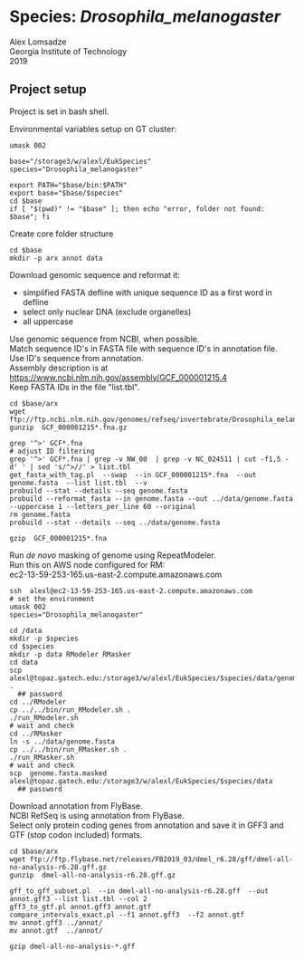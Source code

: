# Species: _Drosophila_melanogaster_
Alex Lomsadze  
Georgia Institute of Technology  
2019  
## Project setup
Project is set in bash shell.  

Environmental variables setup on GT cluster: 
```
umask 002

base="/storage3/w/alexl/EukSpecies"
species="Drosophila_melanogaster"

export PATH="$base/bin:$PATH"
export base="$base/$species"
cd $base
if [ "$(pwd)" != "$base" ]; then echo "error, folder not found: $base"; fi
```
Create core folder structure
```
cd $base
mkdir -p arx annot data
```
Download genomic sequence and reformat it:  
 * simplified FASTA defline with unique sequence ID as a first word in defline
 * select only nuclear DNA (exclude organelles)
 * all uppercase

Use genomic sequence from NCBI, when possible.  
Match sequence ID's in FASTA file with sequence ID's in annotation file.  
Use ID's sequence from annotation.  
Assembly description is at https://www.ncbi.nlm.nih.gov/assembly/GCF_000001215.4  
Keep FASTA IDs in the file "list.tbl".  
```
cd $base/arx
wget  ftp://ftp.ncbi.nlm.nih.gov/genomes/refseq/invertebrate/Drosophila_melanogaster/latest_assembly_versions/GCF_000001215.4_Release_6_plus_ISO1_MT/GCF_000001215.4_Release_6_plus_ISO1_MT_genomic.fna.gz
gunzip  GCF_000001215*.fna.gz

grep '^>' GCF*.fna
# adjust ID filtering
grep '^>' GCF*.fna | grep -v NW_00  | grep -v NC_024511 | cut -f1,5 -d' ' | sed 's/^>//' > list.tbl
get_fasta_with_tag.pl  --swap  --in GCF_000001215*.fna  --out genome.fasta  --list list.tbl  --v
probuild --stat --details --seq genome.fasta
probuild --reformat_fasta --in genome.fasta --out ../data/genome.fasta --uppercase 1 --letters_per_line 60 --original
rm genome.fasta
probuild --stat --details --seq ../data/genome.fasta

gzip  GCF_000001215*.fna
```
Run _de novo_ masking of genome using RepeatModeler.  
Run this on AWS node configured for RM:  
    ec2-13-59-253-165.us-east-2.compute.amazonaws.com
```
ssh  alexl@ec2-13-59-253-165.us-east-2.compute.amazonaws.com
# set the environment
umask 002
species="Drosophila_melanogaster"

cd /data
mkdir -p $species
cd $species
mkdir -p data RModeler RMasker
cd data
scp alexl@topaz.gatech.edu:/storage3/w/alexl/EukSpecies/$species/data/genome.fasta  .
  ## password
cd ../RModeler
cp ../../bin/run_RModeler.sh .
./run_RModeler.sh
# wait and check
cd ../RMasker
ln -s ../data/genome.fasta
cp ../../bin/run_RMasker.sh .
./run_RMasker.sh
# wait and check
scp  genome.fasta.masked  alexl@topaz.gatech.edu:/storage3/w/alexl/EukSpecies/$species/data
  ## password
```
Download annotation from FlyBase.  
NCBI RefSeq is using annotation from FlyBase.  
Select only protein coding genes from annotation and save it in GFF3 and GTF (stop codon included) formats.
```
cd $base/arx
wget ftp://ftp.flybase.net/releases/FB2019_03/dmel_r6.28/gff/dmel-all-no-analysis-r6.28.gff.gz
gunzip  dmel-all-no-analysis-r6.28.gff.gz

gff_to_gff_subset.pl  --in dmel-all-no-analysis-r6.28.gff  --out annot.gff3 --list list.tbl --col 2
gff3_to_gtf.pl annot.gff3 annot.gtf
compare_intervals_exact.pl --f1 annot.gff3  --f2 annot.gtf
mv annot.gff3 ../annot/
mv annot.gtf  ../annot/

gzip dmel-all-no-analysis-*.gff
```
